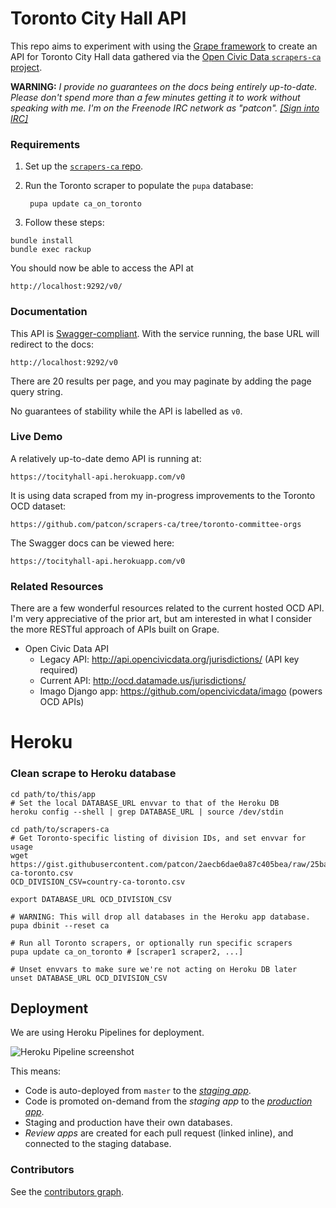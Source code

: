 # Toronto City Hall API

This repo aims to experiment with using the [Grape framework](https://github.com/ruby-grape/grape) to create an
API for Toronto City Hall data gathered via the [Open Civic Data
`scrapers-ca` project](http://github.com/opencivicdata/scrapers-ca).

**WARNING:** *I provide no guarantees on the docs being entirely
up-to-date. Please don't spend more than a few minutes getting it to
work without speaking with me. I'm on the Freenode IRC network as
"patcon". [[Sign into
IRC]](https://kiwiirc.com/client/irc.freenode.net/#sunlightlabs)*

### Requirements

1. Set up the [`scrapers-ca`
   repo](https://github.com/opencivicdata/scrapers-ca#usage).

2. Run the Toronto scraper to populate the `pupa` database:

        pupa update ca_on_toronto

3. Follow these steps:

```
bundle install
bundle exec rackup
```

You should now be able to access the API at

    http://localhost:9292/v0/

### Documentation

This API is [Swagger-compliant](http://swagger.io/getting-started/).
With the service running, the base URL will redirect to the docs:

    http://localhost:9292/v0

There are 20 results per page, and you may paginate by adding the page
query string.

No guarantees of stability while the API is labelled as `v0`.

### Live Demo

A relatively up-to-date demo API is running at:

    https://tocityhall-api.herokuapp.com/v0

It is using data scraped from my in-progress improvements to the Toronto
OCD dataset:

    https://github.com/patcon/scrapers-ca/tree/toronto-committee-orgs

The Swagger docs can be viewed here:

    https://tocityhall-api.herokuapp.com/v0

### Related Resources

There are a few wonderful resources related to the current hosted OCD
API. I'm very appreciative of the prior art, but am interested in what I
consider the more RESTful approach of APIs built on Grape.

* Open Civic Data API
  - Legacy API: http://api.opencivicdata.org/jurisdictions/ (API key
  required)
  - Current API: http://ocd.datamade.us/jurisdictions/
  - Imago Django app: https://github.com/opencivicdata/imago (powers OCD
    APIs)

# Heroku

### Clean scrape to Heroku database

```
cd path/to/this/app
# Set the local DATABASE_URL envvar to that of the Heroku DB
heroku config --shell | grep DATABASE_URL | source /dev/stdin

cd path/to/scrapers-ca
# Get Toronto-specific listing of division IDs, and set envvar for usage
wget https://gist.githubusercontent.com/patcon/2aecb6dae0a87c405bea/raw/25badea7220d7ddc4c80eb578683d10efce7c086/country-ca-toronto.csv
OCD_DIVISION_CSV=country-ca-toronto.csv

export DATABASE_URL OCD_DIVISION_CSV

# WARNING: This will drop all databases in the Heroku app database.
pupa dbinit --reset ca

# Run all Toronto scrapers, or optionally run specific scrapers
pupa update ca_on_toronto # [scraper1 scraper2, ...]

# Unset envvars to make sure we're not acting on Heroku DB later
unset DATABASE_URL OCD_DIVISION_CSV
```

## Deployment

We are using Heroku Pipelines for deployment.

![Heroku Pipeline screenshot](https://imgur.com/8KGbCbM.png)

This means:

* Code is auto-deployed from `master` to the [*staging
  app*](https://tocityhall-api-staging.herokuapp.com/v0).
* Code is promoted on-demand from the *staging app* to the [*production
  app*](https://tocityhall-api.herokuapp.com/v0).
* Staging and production have their own databases.
* *Review apps* are created for each pull request (linked inline), and
  connected to the staging database.

### Contributors

See the [contributors
graph](https://github.com/patcon/tocityhall-api/graphs/contributors).
